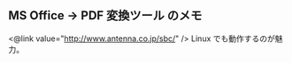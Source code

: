 ## MS Office -> PDF 変換ツール のメモ

  <@link value="http://www.antenna.co.jp/sbc/" />
 Linux でも動作するのが魅力。
